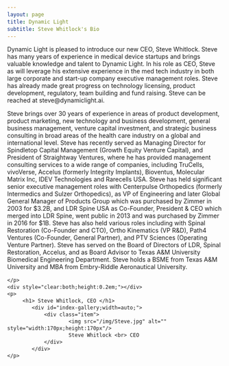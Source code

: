```yaml
---
layout: page
title: Dynamic Light
subtitle: Steve Whitlock's Bio
---
```

<div>
	<p>
Dynamic Light is pleased to introduce our new CEO, Steve Whitlock. Steve has many years of experience in medical device startups and brings valuable knowledge and talent to Dynamic Light. In his role as CEO, Steve as will leverage his extensive experience in the med tech industry in both large corporate and start-up company executive management roles.  Steve has already made great progress on technology licensing, product development, regulatory, team building and fund raising.  Steve can be reached at steve@dynamiclight.ai. 

Steve brings over 30 years of experience in areas of product development, product marketing, new technology and business development, general business management, venture capital investment, and strategic business consulting in broad areas of the health care industry on a global and international level.  Steve has recently served as Managing Director for Spindletop Capital Management (Growth Equity Venture Capital), and President of Straightway Ventures, where he has provided management consulting services to a wide range of companies, including TruCells, vivoVerse, Accelus (formerly Integrity Implants), Bioventus, Molecular Matrix Inc, IDEV Technologies and Rarecells USA.  Steve has held significant senior executive management roles with Centerpulse Orthopedics (formerly Intermedics and Sulzer Orthopedics), as VP of Engineering and later Global General Manager of Products Group which was purchased by Zimmer in 2003 for $3.2B, and LDR Spine USA as Co-Founder, President & CEO which merged into LDR Spine, went public in 2013 and was purchased by Zimmer in 2016 for $1B.  Steve has also held various roles including with Spinal Restoration (Co-Founder and CTO), Ortho Kinematics (VP R&D), Path4 Ventures (Co-Founder, General Partner), and PTV Sciences (Operating Venture Partner).  Steve has served on the Board of Directors of LDR, Spinal Restoration, Accelus, and as Board Advisor to Texas A&M University Biomedical Engineering Department.  Steve holds a BSME from Texas A&M University and MBA from Embry-Riddle Aeronautical University.

    
	</p>
	<div style="clear:both;height:0.2em;"></div>
	<p> 
		 <h1> Steve Whitlock, CEO </h1> 
			<div id="index-gallery;width=auto;">
				<div class="item">
    					<img src="/img/Steve.jpg" alt="" style="width:170px;height:170px"/>
    					Steve Whitlock <br> CEO
  				</div>
			</div> 
	</p>
</div>
